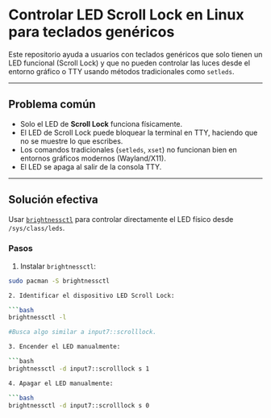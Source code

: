 # Controlar LED Scroll Lock en Linux para teclados genéricos

Este repositorio ayuda a usuarios con teclados genéricos que solo tienen un LED funcional (Scroll Lock) y que no pueden controlar las luces desde el entorno gráfico o TTY usando métodos tradicionales como `setleds`.

---

## Problema común

- Solo el LED de **Scroll Lock** funciona físicamente.
- El LED de Scroll Lock puede bloquear la terminal en TTY, haciendo que no se muestre lo que escribes.
- Los comandos tradicionales (`setleds`, `xset`) no funcionan bien en entornos gráficos modernos (Wayland/X11).
- El LED se apaga al salir de la consola TTY.

---

## Solución efectiva

Usar [`brightnessctl`](https://github.com/Hummer12007/brightnessctl) para controlar directamente el LED físico desde `/sys/class/leds`.

### Pasos

1. Instalar `brightnessctl`:

```bash
sudo pacman -S brightnessctl

2. Identificar el dispositivo LED Scroll Lock:

```bash
brightnessctl -l

#Busca algo similar a input7::scrolllock.

3. Encender el LED manualmente:

```bash
brightnessctl -d input7::scrolllock s 1

4. Apagar el LED manualmente:

```bash
brightnessctl -d input7::scrolllock s 0
